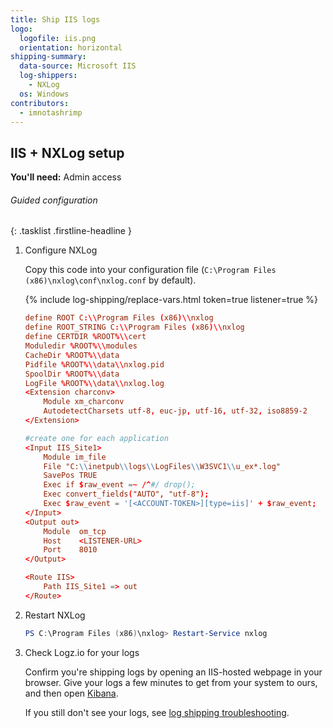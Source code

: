 ```yaml
---
title: Ship IIS logs
logo:
  logofile: iis.png
  orientation: horizontal
shipping-summary:
  data-source: Microsoft IIS
  log-shippers:
    - NXLog
  os: Windows
contributors:
  - imnotashrimp
---
```


## IIS + NXLog setup

**You'll need:** Admin access

###### Guided configuration

{: .tasklist .firstline-headline }
1. Configure NXLog

    Copy this code into your configuration file (`C:\Program Files (x86)\nxlog\conf\nxlog.conf` by default).

    {% include log-shipping/replace-vars.html token=true listener=true %}

    ```conf
    define ROOT C:\\Program Files (x86)\\nxlog
    define ROOT_STRING C:\\Program Files (x86)\\nxlog
    define CERTDIR %ROOT%\\cert
    Moduledir %ROOT%\\modules
    CacheDir %ROOT%\\data
    Pidfile %ROOT%\\data\\nxlog.pid
    SpoolDir %ROOT%\\data
    LogFile %ROOT%\\data\\nxlog.log
    <Extension charconv>
        Module xm_charconv
        AutodetectCharsets utf-8, euc-jp, utf-16, utf-32, iso8859-2
    </Extension>

    #create one for each application
    <Input IIS_Site1>
        Module im_file
        File "C:\\inetpub\\logs\\LogFiles\\W3SVC1\\u_ex*.log"
        SavePos TRUE
        Exec if $raw_event =~ /^#/ drop();
        Exec convert_fields("AUTO", "utf-8");
        Exec $raw_event = '[<ACCOUNT-TOKEN>][type=iis]' + $raw_event;
    </Input>
    <Output out>
        Module  om_tcp
        Host    <LISTENER-URL>
        Port    8010
    </Output>

    <Route IIS>
        Path IIS_Site1 => out
    </Route>
    ```

1. Restart NXLog

    ```powershell
    PS C:\Program Files (x86)\nxlog> Restart-Service nxlog
    ```

2. Check Logz.io for your logs

    Confirm you're shipping logs by opening an IIS-hosted webpage in your browser. Give your logs a few minutes to get from your system to ours, and then open [Kibana](https://app.logz.io/#/dashboard/kibana).

    If you still don't see your logs, see [log shipping troubleshooting]({{site.baseurl}}/user-guide/log-shipping/log-shipping-troubleshooting.html).